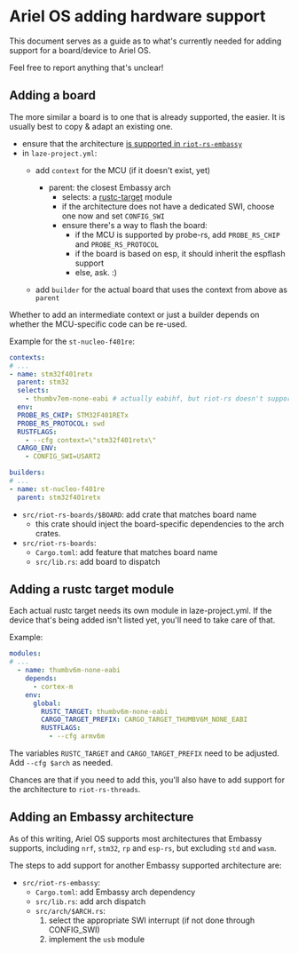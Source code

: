 # Ariel OS adding hardware support

This document serves as a guide as to what's currently needed for adding support
for a board/device to Ariel OS.

Feel free to report anything that's unclear!

## Adding a board

The more similar a board is to one that is already supported, the easier.
It is usually best to copy & adapt an existing one.

- ensure that the architecture [is supported in `riot-rs-embassy`](#adding-an-embassy-architecture)
- in `laze-project.yml`:
  - add `context` for the MCU (if it doesn't exist, yet)
    - parent: the closest Embassy arch
      - selects: a [rustc-target](#adding-a-rustc-target-module) module
      - if the architecture does not have a dedicated SWI, choose one now
        and set `CONFIG_SWI`
      - ensure there's a way to flash the board:
          - if the MCU is supported by probe-rs, add `PROBE_RS_CHIP`
            and `PROBE_RS_PROTOCOL`
          - if the board is based on esp, it should inherit the espflash support
          - else, ask. :)

  - add `builder` for the actual board that uses the context from above as `parent`

Whether to add an intermediate context or just a builder depends on whether the
MCU-specific code can be re-used.

Example for the `st-nucleo-f401re`:

```yaml
contexts:
# ...
- name: stm32f401retx
  parent: stm32
  selects:
    - thumbv7em-none-eabi # actually eabihf, but riot-rs doesn't support hard float yet
  env:
  PROBE_RS_CHIP: STM32F401RETx
  PROBE_RS_PROTOCOL: swd
  RUSTFLAGS:
    - --cfg context=\"stm32f401retx\"
  CARGO_ENV:
    - CONFIG_SWI=USART2

builders:
# ...
- name: st-nucleo-f401re
  parent: stm32f401retx

```

- `src/riot-rs-boards/$BOARD`: add crate that matches board name
  - this crate should inject the board-specific dependencies to the arch crates.
- `src/riot-rs-boards`:
  - `Cargo.toml`: add feature that matches board name
  - `src/lib.rs`: add board to dispatch

## Adding a rustc target module

Each actual rustc target needs its own module in laze-project.yml.
If the device that's being added isn't listed yet, you'll need to take care
of that.

Example:

```yaml
modules:
# ...
  - name: thumbv6m-none-eabi
    depends:
      - cortex-m
    env:
      global:
        RUSTC_TARGET: thumbv6m-none-eabi
        CARGO_TARGET_PREFIX: CARGO_TARGET_THUMBV6M_NONE_EABI
        RUSTFLAGS:
          - --cfg armv6m
```

The variables `RUSTC_TARGET` and `CARGO_TARGET_PREFIX` need to be adjusted.
Add `--cfg $arch` as needed.

Chances are that if you need to add this, you'll also have to add support for the architecture to `riot-rs-threads`.

## Adding an Embassy architecture

As of this writing, Ariel OS supports most architectures that Embassy supports,
including `nrf`, `stm32`, `rp` and `esp-rs`, but excluding `std` and `wasm`.

The steps to add support for another Embassy supported architecture are:

- `src/riot-rs-embassy`:
  - `Cargo.toml`: add Embassy arch dependency
  - `src/lib.rs`: add arch dispatch
  - `src/arch/$ARCH.rs`:
    1. select the appropriate SWI interrupt (if not done through CONFIG_SWI)
    2. implement the `usb` module
